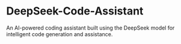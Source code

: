 # DeepSeek-Code-Assistant
An AI-powered coding assistant built using the DeepSeek model for intelligent code generation and assistance.
